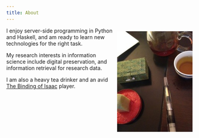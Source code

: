 ```yaml
---
title: About
---
```


<img style="float: right; max-width: 100%; height: auto; margin: 10px;" src="/images/desk.jpg" alt="My desk" />

I enjoy server-side programming in Python and Haskell, and am ready to learn new technologies for the right task.

My research interests in information science include digital preservation, and information retrieval for research data.

I am also a heavy tea drinker and an avid [The Binding of Isaac](http://bindingofisaac.com/) player.
